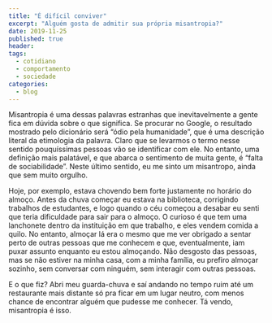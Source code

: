 ```yaml
---
title: "É difícil conviver"
excerpt: "Alguém gosta de admitir sua própria misantropia?"
date: 2019-11-25
published: true
header:
tags: 
  - cotidiano
  - comportamento
  - sociedade
categories:
  - blog
---
```


Misantropia é uma dessas palavras estranhas que inevitavelmente a gente fica em dúvida sobre o que significa. Se procurar no Google, o resultado mostrado pelo dicionário será “ódio pela humanidade”, que é uma descrição literal da etimologia da palavra. Claro que se levarmos o termo nesse sentido pouquíssimas pessoas vão se identificar com ele. No entanto, uma definição mais palatável, e que abarca o sentimento de muita gente, é “falta de sociabilidade”. Neste último sentido, eu me sinto um misantropo, ainda que sem muito orgulho.

Hoje, por exemplo, estava chovendo bem forte justamente no horário do almoço. Antes da chuva começar eu estava na biblioteca, corrigindo trabalhos de estudantes, e logo quando o céu começou a desabar eu senti que teria dificuldade para sair para o almoço. O curioso é que tem uma lanchonete dentro da instituição em que trabalho, e eles vendem comida a quilo. No entanto, almoçar lá era o mesmo que me ver obrigado a sentar perto de outras pessoas que me conhecem e que, eventualmente, iam puxar assunto enquanto eu estou almoçando. Não desgosto das pessoas, mas se não estiver na minha casa, com a minha família, eu prefiro almoçar sozinho, sem conversar com ninguém, sem interagir com outras pessoas.

E o que fiz? Abri meu guarda-chuva e saí andando no tempo ruim até um restaurante mais distante só pra ficar em um lugar neutro, com menos chance de encontrar alguém que pudesse me conhecer. Tá vendo, misantropia é isso.
